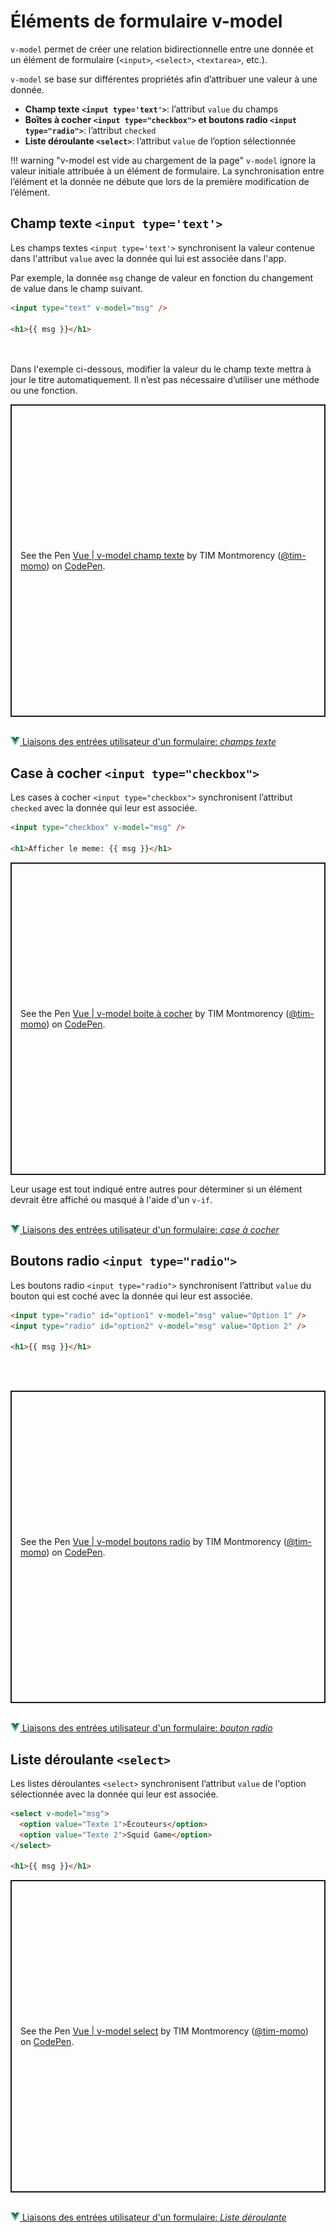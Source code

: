 # Éléments de formulaire v-model

`v-model` permet de créer une relation bidirectionnelle entre une donnée et un élément de formulaire (`<input>`, `<select>`, `<textarea>`, etc.).

`v-model` se base sur différentes propriétés afin d’attribuer une valeur à une donnée.

- **Champ texte `<input type='text'>`**: l’attribut `value` du champs
- **Boîtes à cocher `<input type="checkbox">` et boutons radio `<input type="radio">`**: l’attribut `checked`
- **Liste déroulante `<select>`**: l’attribut `value` de l’option sélectionnée

!!! warning "v-model est vide au chargement de la page"
    `v-model` ignore la valeur initiale attribuée à un élément de formulaire. La synchronisation entre l’élément et la donnée ne débute que lors de la première modification de l’élément.


## Champ texte `<input type='text'>`

Les champs textes `<input type='text'>` synchronisent la valeur contenue dans l'attribut `value` avec la donnée qui lui est associée dans l'app.

Par exemple, la donnée `msg` change de valeur en fonction du changement de value dans le champ suivant.

```html
<input type="text" v-model="msg" />

<h1>{{ msg }}</h1>
```

<br><br>
Dans l'exemple ci-dessous, modifier la valeur du le champ texte mettra à jour le titre automatiquement. Il n’est pas nécessaire d’utiliser une méthode ou une fonction.

<p class="codepen" data-height="500" data-theme-id="light" data-default-tab="html,result" data-slug-hash="vYbpNBN" data-pen-title="Vue | v-model champ texte" data-user="tim-momo" style="height: 500px; box-sizing: border-box; display: flex; align-items: center; justify-content: center; border: 2px solid; margin: 1em 0; padding: 1em;">
  <span>See the Pen <a href="https://codepen.io/tim-momo/pen/vYbpNBN">
  Vue | v-model champ texte</a> by TIM Montmorency (<a href="https://codepen.io/tim-momo">@tim-momo</a>)
  on <a href="https://codepen.io">CodePen</a>.</span>
</p>



<br>
<a href="https://fr.vuejs.org/guide/essentials/forms#text" class="md-button "><img src="./assets/logo-vue.svg" style="width: 15px; height: auto;">&nbsp;Liaisons des entrées utilisateur d'un formulaire: <em>champs texte</em></a>
<br>


## Case à cocher `<input type="checkbox">`

Les cases à cocher `<input type="checkbox">` synchronisent l’attribut `checked` avec la donnée qui leur est associée.

```html
<input type="checkbox" v-model="msg" />

<h1>Afficher le meme: {{ msg }}</h1>
```

<p class="codepen" data-height="500" data-theme-id="light" data-default-tab="html,result" data-slug-hash="GRzyOaO" data-pen-title="Vue | v-model boite à cocher" data-user="tim-momo" style="height: 500px; box-sizing: border-box; display: flex; align-items: center; justify-content: center; border: 2px solid; margin: 1em 0; padding: 1em;">
  <span>See the Pen <a href="https://codepen.io/tim-momo/pen/GRzyOaO">
  Vue | v-model boite à cocher</a> by TIM Montmorency (<a href="https://codepen.io/tim-momo">@tim-momo</a>)
  on <a href="https://codepen.io">CodePen</a>.</span>
</p>

Leur usage est tout indiqué entre autres pour déterminer si un élément devrait être affiché ou masqué à l'aide d'un `v-if`.


<br>
<a href="https://fr.vuejs.org/guide/essentials/forms#checkbox" class="md-button "><img src="./assets/logo-vue.svg" style="width: 15px; height: auto;">&nbsp;Liaisons des entrées utilisateur d'un formulaire: <em>case à cocher</em></a>
<br>



## Boutons radio `<input type="radio">`

Les boutons radio `<input type="radio">` synchronisent l’attribut `value` du bouton qui est coché avec la donnée qui leur est associée.

```html
<input type="radio" id="option1" v-model="msg" value="Option 1" />
<input type="radio" id="option2" v-model="msg" value="Option 2" />

<h1>{{ msg }}</h1>
```

<br><br>
<p class="codepen" data-height="500" data-theme-id="light" data-default-tab="html,result" data-slug-hash="JjxZJor" data-pen-title="Vue | v-model boutons radio" data-user="tim-momo" style="height: 500px; box-sizing: border-box; display: flex; align-items: center; justify-content: center; border: 2px solid; margin: 1em 0; padding: 1em;">
  <span>See the Pen <a href="https://codepen.io/tim-momo/pen/JjxZJor">
  Vue | v-model boutons radio</a> by TIM Montmorency (<a href="https://codepen.io/tim-momo">@tim-momo</a>)
  on <a href="https://codepen.io">CodePen</a>.</span>
</p>

<br>
<a href="https://fr.vuejs.org/guide/essentials/forms#radio" class="md-button "><img src="./assets/logo-vue.svg" style="width: 15px; height: auto;">&nbsp;Liaisons des entrées utilisateur d'un formulaire: <em>bouton radio</em></a>
<br>


## Liste déroulante `<select>` 

Les listes déroulantes `<select>` synchronisent l’attribut `value` de l'option sélectionnée avec la donnée qui leur est associée.

```html
<select v-model="msg">
  <option value="Texte 1">Écouteurs</option>
  <option value="Texte 2">Squid Game</option>
</select>

<h1>{{ msg }}</h1>
```

<p class="codepen" data-height="500" data-theme-id="light" data-default-tab="html,result" data-slug-hash="OJdEgmK" data-pen-title="Vue | v-model select" data-user="tim-momo" style="height: 500px; box-sizing: border-box; display: flex; align-items: center; justify-content: center; border: 2px solid; margin: 1em 0; padding: 1em;">
  <span>See the Pen <a href="https://codepen.io/tim-momo/pen/OJdEgmK">
  Vue | v-model select</a> by TIM Montmorency (<a href="https://codepen.io/tim-momo">@tim-momo</a>)
  on <a href="https://codepen.io">CodePen</a>.</span>
</p>

<br>
<a href="https://fr.vuejs.org/guide/essentials/forms#select" class="md-button "><img src="./assets/logo-vue.svg" style="width: 15px; height: auto;">&nbsp;Liaisons des entrées utilisateur d'un formulaire: <em>Liste déroulante</em></a>


<script async src="https://public.codepenassets.com/embed/index.js"></script>

